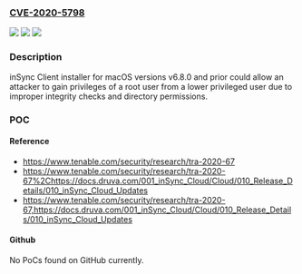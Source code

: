### [CVE-2020-5798](https://cve.mitre.org/cgi-bin/cvename.cgi?name=CVE-2020-5798)
![](https://img.shields.io/static/v1?label=Product&message=Druva%20inSync%20macOS%20Client%20Installers%20for%20v6.8.0%20and%20prior&color=blue)
![](https://img.shields.io/static/v1?label=Version&message=Druva%20inSync%20macOS%20Client%20Installers%20for%20v6.8.0%20and%20prior%20&color=brightgreen)
![](https://img.shields.io/static/v1?label=Vulnerability&message=Privilege%20Escalation&color=brightgreen)

### Description

inSync Client installer for macOS versions v6.8.0 and prior could allow an attacker to gain privileges of a root user from a lower privileged user due to improper integrity checks and directory permissions.

### POC

#### Reference
- https://www.tenable.com/security/research/tra-2020-67
- https://www.tenable.com/security/research/tra-2020-67%2Chttps://docs.druva.com/001_inSync_Cloud/Cloud/010_Release_Details/010_inSync_Cloud_Updates
- https://www.tenable.com/security/research/tra-2020-67,https://docs.druva.com/001_inSync_Cloud/Cloud/010_Release_Details/010_inSync_Cloud_Updates

#### Github
No PoCs found on GitHub currently.

